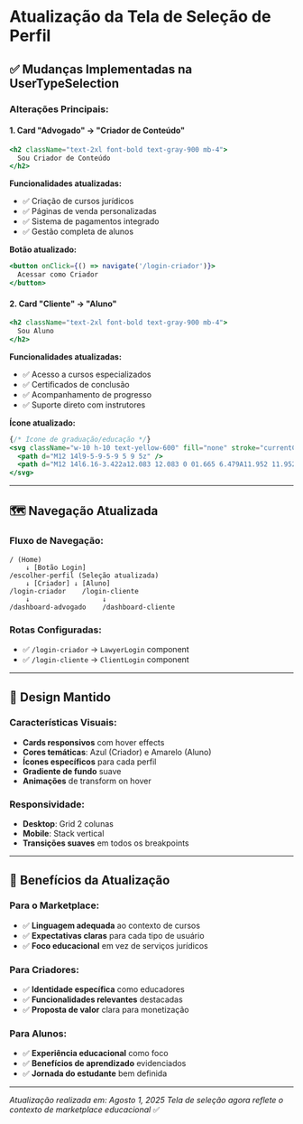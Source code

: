 # Atualização da Tela de Seleção de Perfil

## ✅ Mudanças Implementadas na UserTypeSelection

### **Alterações Principais:**

#### **1. Card "Advogado" → "Criador de Conteúdo"**
```jsx
<h2 className="text-2xl font-bold text-gray-900 mb-4">
  Sou Criador de Conteúdo
</h2>
```

**Funcionalidades atualizadas:**
- ✅ Criação de cursos jurídicos
- ✅ Páginas de venda personalizadas  
- ✅ Sistema de pagamentos integrado
- ✅ Gestão completa de alunos

**Botão atualizado:**
```jsx
<button onClick={() => navigate('/login-criador')}>
  Acessar como Criador
</button>
```

#### **2. Card "Cliente" → "Aluno"**
```jsx
<h2 className="text-2xl font-bold text-gray-900 mb-4">
  Sou Aluno
</h2>
```

**Funcionalidades atualizadas:**
- ✅ Acesso a cursos especializados
- ✅ Certificados de conclusão
- ✅ Acompanhamento de progresso
- ✅ Suporte direto com instrutores

**Ícone atualizado:**
```jsx
{/* Ícone de graduação/educação */}
<svg className="w-10 h-10 text-yellow-600" fill="none" stroke="currentColor" viewBox="0 0 24 24">
  <path d="M12 14l9-5-9-5-9 5 9 5z" />
  <path d="M12 14l6.16-3.422a12.083 12.083 0 01.665 6.479A11.952 11.952 0 0012 20.055a11.952 11.952 0 00-6.824-2.998 12.078 12.078 0 01.665-6.479L12 14z" />
</svg>
```

---

## 🗺️ **Navegação Atualizada**

### **Fluxo de Navegação:**
```
/ (Home)
    ↓ [Botão Login]
/escolher-perfil (Seleção atualizada)
    ↓ [Criador] ↓ [Aluno]
/login-criador    /login-cliente
    ↓                  ↓
/dashboard-advogado    /dashboard-cliente
```

### **Rotas Configuradas:**
- ✅ `/login-criador` → `LawyerLogin` component
- ✅ `/login-cliente` → `ClientLogin` component

---

## 🎨 **Design Mantido**

### **Características Visuais:**
- **Cards responsivos** com hover effects
- **Cores temáticas**: Azul (Criador) e Amarelo (Aluno)  
- **Ícones específicos** para cada perfil
- **Gradiente de fundo** suave
- **Animações** de transform on hover

### **Responsividade:**
- **Desktop**: Grid 2 colunas
- **Mobile**: Stack vertical
- **Transições suaves** em todos os breakpoints

---

## 🎯 **Benefícios da Atualização**

### **Para o Marketplace:**
- ✅ **Linguagem adequada** ao contexto de cursos
- ✅ **Expectativas claras** para cada tipo de usuário
- ✅ **Foco educacional** em vez de serviços jurídicos

### **Para Criadores:**
- ✅ **Identidade específica** como educadores
- ✅ **Funcionalidades relevantes** destacadas
- ✅ **Proposta de valor** clara para monetização

### **Para Alunos:**
- ✅ **Experiência educacional** como foco
- ✅ **Benefícios de aprendizado** evidenciados  
- ✅ **Jornada do estudante** bem definida

---

*Atualização realizada em: Agosto 1, 2025*
*Tela de seleção agora reflete o contexto de marketplace educacional* ✅
